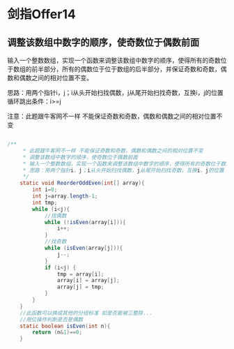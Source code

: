 # 剑指Offer14
## 调整该数组中数字的顺序，使奇数位于偶数前面
输入一个整数数组，实现一个函数来调整该数组中数字的顺序，使得所有的奇数位于数组的前半部分，所有的偶数位于位于数组的后半部分，并保证奇数和奇数，偶数和偶数之间的相对位置不变。

思路：用两个指针i，j；i从头开始扫找偶数，j从尾开始扫找奇数，互换i，j的位置  循环跳出条件：i>=j

注意：此题跟牛客网不一样 不能保证奇数和奇数，偶数和偶数之间的相对位置不变

```java

/**
     * 此题跟牛客网不一样 不能保证奇数和奇数，偶数和偶数之间的相对位置不变
     * 调整该数组中数字的顺序，使奇数位于偶数前面
     * 输入一个整数数组，实现一个函数来调整该数组中数字的顺序，使得所有的奇数位于数组的前半部分，所有的偶数位于位于数组的后半部分，并保证奇数和奇数，偶数和偶数之间的相对位置不变。
     * 思路：用两个指针i，j；i从头开始扫找偶数，j从尾开始扫找奇数，互换i，j的位置  循环跳出条件：i>=j
     */
    static void ReorderOddEven(int[] array){
        int i=0;
        int j=array.length-1;
        int tmp;
        while (i<j){
            //找偶数
            while (!isEven(array[i])){
                i++;
            }
            //找奇数
            while (isEven(array[j])){
                j--;
            }
            if (i<j) {
                tmp = array[i];
                array[i] = array[j];
                array[j] = tmp;
            }
        }
    }
    //此函数可以换成其他的分组标准 如是否能被三整除...
    //用位操作判断是否是偶数
    static boolean isEven(int n){
        return (n&1)==0;
    }
```
